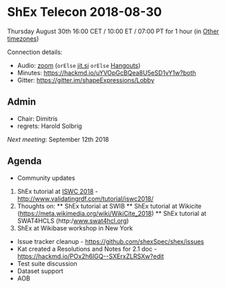 # ShEx Telecon 2018-08-30

Thursday August 30th 16:00 CET / 10:00 ET / 07:00 PT for 1 hour (in [Other timezones](https://www.timeanddate.com/worldclock/fixedtime.html?msg=ShEx+CG&iso=20180830T16&p1=195&ah=1))

Connection details:

* Audio: [zoom](https://zoom.us/j/441496948) (`orElse` [jit.si](https://meet.jit.si/ShEx) `orElse` [Hangouts](http://tinyurl.com/ShEx-hangouts))
* Minutes: https://hackmd.io/uYVOpGcBQea8U5eSD1vY1w?both
* Gitter: https://gitter.im/shapeExpressions/Lobby

## Admin

 * Chair: Dimitris
 * regrets: Harold Solbrig

*Next meeting*: September 12th 2018



## Agenda
 * Community updates 
 1. ShEx tutorial at [ISWC 2018](http://iswc2018.semanticweb.org/) - http://www.validatingrdf.com/tutorial/iswc2018/
 2. Thoughts on:
 ** ShEx tutorial at SWIB
 ** ShEx tutorial at Wikicite (https://meta.wikimedia.org/wiki/WikiCite_2018)
 ** ShEx tutorial at SWAT4HCLS (http:/www.swat4hcl.org)
 3. ShEx at Wikibase workshop in New York
 * Issue tracker cleanup - https://github.com/shexSpec/shex/issues
 * Kat created a Resolutions and Notes for 2.1 doc - https://hackmd.io/POx2h6lGQ--SXErxZLRSXw?edit
 * Test suite discussion
 * Dataset support
 * AOB 
